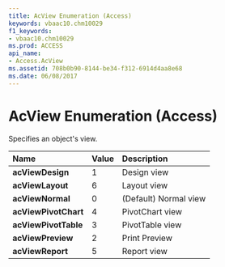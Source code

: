 ```yaml
---
title: AcView Enumeration (Access)
keywords: vbaac10.chm10029
f1_keywords:
- vbaac10.chm10029
ms.prod: ACCESS
api_name:
- Access.AcView
ms.assetid: 708b0b90-8144-be34-f312-6914d4aa8e68
ms.date: 06/08/2017
---
```



# AcView Enumeration (Access)

Specifies an object's view.



|**Name**|**Value**|**Description**|
|:-----|:-----|:-----|
|**acViewDesign**|1|Design view|
|**acViewLayout**|6|Layout view|
|**acViewNormal**|0|(Default) Normal view|
|**acViewPivotChart**|4|PivotChart view|
|**acViewPivotTable**|3|PivotTable view|
|**acViewPreview**|2|Print Preview|
|**acViewReport**|5|Report view|

